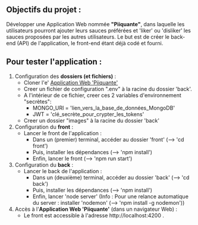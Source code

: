 ## Objectifs du projet :
Développer une Application Web nommée **"Piiquante"**, dans laquelle les utilisateurs pourront ajouter leurs sauces préférées et 'liker' ou 'disliker' les sauces proposées par les autres utilisateurs.
Le but est de créer le back-end (API) de l'application, le front-end étant déjà codé et fourni.

## Pour tester l'application :
1. Configuration des **dossiers (et fichiers)** :
    - Cloner l'e' [Application Web 'Piiquante'](https://github.com/tonybrassard/p6_piiquante_brassard.git)
    - Creer un fichier de configuration ".env" à la racine du dossier 'back'. 
    - A l'intérieur de ce fichier, creer ces 2 variables d'environnement "secrètes":
        - MONGO_URI = 'lien_vers_la_base_de_données_MongoDB'
        - JWT = 'clé_secrète_pour_crypter_les_tokens'
    - Creer un dossier "images" à la racine du dossier 'back'
2. Configuration du **front** :
    - Lancer le front de l'application :
        - Dans un (premier) terminal, accéder au dossier 'front' (--> 'cd front') 
        - Puis, installer les dépendances (--> 'npm install')
        - Enfin, lancer le front (--> 'npm run start')
3. Configuration du **back** :
    - Lancer le back de l'application :
        - Dans un (deuxième) terminal, accéder au dossier 'back' (--> 'cd back')
        - Puis, installer les dépendances (--> 'npm install')
        - Enfin, lancer 'node server' (Info : Pour une relance automatique du server : installer 'nodemon' (--> 'npm install -g nodemon'))
4. Accès à l'**Application Web 'Piiquante'** (dans un navigateur Web) :
    - Le front est accessible à l'adresse http://localhost:4200 .
